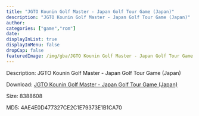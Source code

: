 ```yaml
---
title: "JGTO Kounin Golf Master - Japan Golf Tour Game (Japan)"
description: "JGTO Kounin Golf Master - Japan Golf Tour Game (Japan)"
author: 
categories: ["game","rom"]
date: 
displayInList: true
displayInMenu: false
dropCap: false
featuredImage: /img/gba/JGTO Kounin Golf Master - Japan Golf Tour Game [Japan].jpg
---
```


Description: JGTO Kounin Golf Master - Japan Golf Tour Game (Japan)

Download: <a style="text-decoration:underline;" href="https://mega.nz/#!6SBw2CzD!7a4UqaV_HyO5JcQNBbwuVXQQ8vPA2xolXbT6vuM99JY" target = "_blank" rel = "nofollow" > JGTO Kounin Golf Master - Japan Golf Tour Game (Japan)</a>

Size: 8388608

MD5: 4AE4E0D477327CE2C1E79373E1B1CA70

